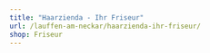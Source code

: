 ```yaml
---
title: "Haarzienda - Ihr Friseur"
url: /lauffen-am-neckar/haarzienda-ihr-friseur/
shop: Friseur
---
```


